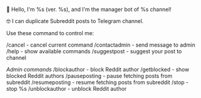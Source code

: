 👋 Hello, I'm %s \(ver. %s\), and I'm the manager bot of %s channel!

🤓 I can duplicate Subreddit posts to Telegram channel.

Use these command to control me:

/cancel - cancel current command
/contactadmin - send message to admin
/help - show available commands
/suggestpost - suggest your post to channel

*Admin commands*
/blockauthor - block Reddit author
/getblocked - show blocked Reddit authors
/pauseposting - pause fetching posts from subreddit
/resumeposting - resume fetching posts from subreddit
/stop - stop %s
/unblockauthor - unblock Reddit author
